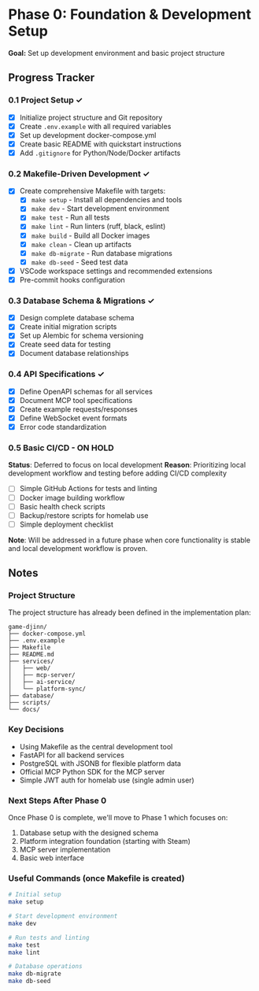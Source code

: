 # Phase 0: Foundation & Development Setup

**Goal:** Set up development environment and basic project structure

## Progress Tracker

### 0.1 Project Setup ✓
- [x] Initialize project structure and Git repository
- [x] Create `.env.example` with all required variables  
- [x] Set up development docker-compose.yml
- [x] Create basic README with quickstart instructions
- [x] Add `.gitignore` for Python/Node/Docker artifacts

### 0.2 Makefile-Driven Development ✓
- [x] Create comprehensive Makefile with targets:
  - [x] `make setup` - Install all dependencies and tools
  - [x] `make dev` - Start development environment
  - [x] `make test` - Run all tests
  - [x] `make lint` - Run linters (ruff, black, eslint)
  - [x] `make build` - Build all Docker images
  - [x] `make clean` - Clean up artifacts
  - [x] `make db-migrate` - Run database migrations
  - [x] `make db-seed` - Seed test data
- [x] VSCode workspace settings and recommended extensions
- [x] Pre-commit hooks configuration

### 0.3 Database Schema & Migrations ✓
- [x] Design complete database schema
- [x] Create initial migration scripts
- [x] Set up Alembic for schema versioning
- [x] Create seed data for testing
- [x] Document database relationships

### 0.4 API Specifications ✓
- [x] Define OpenAPI schemas for all services
- [x] Document MCP tool specifications
- [x] Create example requests/responses
- [x] Define WebSocket event formats
- [x] Error code standardization

### 0.5 Basic CI/CD - **ON HOLD**
**Status**: Deferred to focus on local development
**Reason**: Prioritizing local development workflow and testing before adding CI/CD complexity

- [ ] Simple GitHub Actions for tests and linting
- [ ] Docker image building workflow
- [ ] Basic health check scripts
- [ ] Backup/restore scripts for homelab use
- [ ] Simple deployment checklist

**Note**: Will be addressed in a future phase when core functionality is stable and local development workflow is proven.

## Notes

### Project Structure
The project structure has already been defined in the implementation plan:
```
game-djinn/
├── docker-compose.yml
├── .env.example
├── Makefile
├── README.md
├── services/
│   ├── web/
│   ├── mcp-server/
│   ├── ai-service/
│   └── platform-sync/
├── database/
├── scripts/
└── docs/
```

### Key Decisions
- Using Makefile as the central development tool
- FastAPI for all backend services
- PostgreSQL with JSONB for flexible platform data
- Official MCP Python SDK for the MCP server
- Simple JWT auth for homelab use (single admin user)

### Next Steps After Phase 0
Once Phase 0 is complete, we'll move to Phase 1 which focuses on:
1. Database setup with the designed schema
2. Platform integration foundation (starting with Steam)
3. MCP server implementation
4. Basic web interface

### Useful Commands (once Makefile is created)
```bash
# Initial setup
make setup

# Start development environment
make dev

# Run tests and linting
make test
make lint

# Database operations
make db-migrate
make db-seed
```